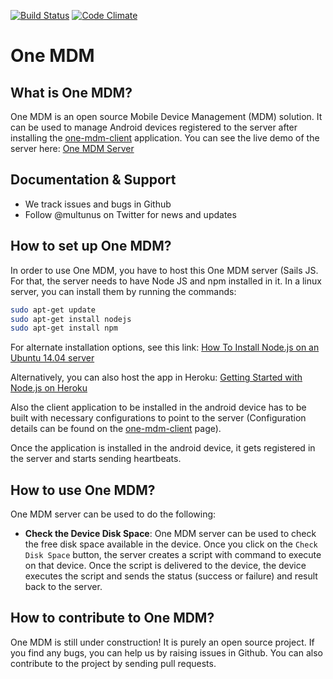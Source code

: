[![Build Status](https://travis-ci.org/multunus/one-mdm.svg?branch=master)](https://travis-ci.org/multunus/one-mdm) [![Code Climate](https://codeclimate.com/github/multunus/one-mdm/badges/gpa.svg)](https://codeclimate.com/github/multunus/one-mdm)

# One MDM

## What is One MDM?

One MDM is an open source Mobile Device Management (MDM) solution. It can be used to manage Android devices registered to the server after installing the [one-mdm-client](https://github.com/multunus/one-mdm-client) application. You can see the live demo of the server here: [One MDM Server](http://onemdm.herokuapp.com/)

## Documentation & Support 
 * We track issues and bugs in Github
 * Follow @multunus on Twitter for news and updates

## How to set up One MDM?

In order to use One MDM, you have to host this One MDM server (Sails JS. For that, the server needs to have Node JS and npm installed in it. In a linux server, you can install them by running the commands:

``` bash
sudo apt-get update
sudo apt-get install nodejs
sudo apt-get install npm
```

For alternate installation options, see this link: [How To Install Node.js on an Ubuntu 14.04 server](https://www.digitalocean.com/community/tutorials/how-to-install-node-js-on-an-ubuntu-14-04-server)

Alternatively, you can also host the app in Heroku: [Getting Started with Node.js on Heroku](https://devcenter.heroku.com/articles/getting-started-with-nodejs#introduction)

Also the client application to be installed in the android device has to be built with necessary configurations to point to the server (Configuration details can be found on the [one-mdm-client](https://github.com/multunus/one-mdm-client) page).

Once the application is installed in the android device, it gets registered in the server and starts sending heartbeats.

## How to use One MDM?

One MDM server can be used to do the following:

* **Check the Device Disk Space**: One MDM server can be used to check the free disk space available in the device. Once you click on the `Check Disk Space` button, the server creates a script with command to execute on that device. Once the script is delivered to the device, the device executes the script and sends the status (success or failure) and result back to the server.

## How to contribute to One MDM?

One MDM is still under construction! It is purely an open source project. If you find any bugs, you can help us by raising issues in Github. You can also contribute to the project by sending pull requests.
